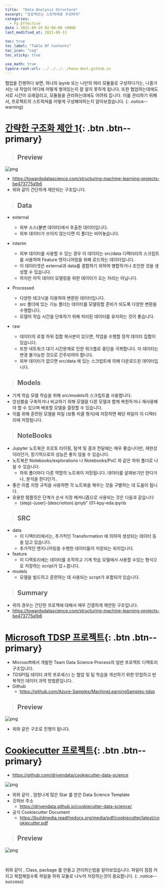 ```yaml
---
title:  "Data Analysis Structure"
excerpt: "프로젝트는 스트럭쳐로 구성하자"
categories:
  - Py_Effective
date : 2021-09-19 02:00:00 +0900
last_modified_at: 2021-09-13 

toc: true
toc_label: "Table Of Contents"
toc_icon: "cog"
toc_sticky: true

use_math: true
typora-root-url: ../../../../hana-dool.github.io
---
```


 협업을 진행하다 보면, 하나의 ipynb 또는 나만의 여러 모듈들로 구성하다가는, 나중가서는 내 작업이 어디에 어떻게 쌓여있는지 잘 알지 못하게 됩니다. 또한 협업하는데에도 서로 시간이 오래걸리고, 모듈들을 관리하는데에도 어려워 집니다. 이를 관리하기 위해서, 프로젝트의 스트럭쳐를 어떻게 구성해야하는지 알아보겠습니다.
{: .notice--warning}

# [간략한 구조화 제안 1](#link){: .btn .btn--primary} 

> ## Preview

![png](/assets/images/Python/31_1.png)

- https://towardsdatascience.com/structuring-machine-learning-projects-be473775a1b6 
- 위와 같이 간단하게 제안되는 구조입니다. 

> ## Data

- external
  - 외부 소스(불변 데이터)에서 추출한 데이터입니다. 
  - 외부 데이터가 쓰이지 않는다면 이 폴더는 비어놓습니다.
- interim
  - 외부 데이터를 사용할 수 있는 경우 이 데이터는 src/data 디렉터리의 스크립트를 사용하여 Feature 엔지니어링을 위해 로드하는 데이터입니다. 
  - 이 데이터셋은 external과 data를 결합하기 위하여 병합하거나 조인한 것을 생성할 수 있습니다. 
  - 하지만 아직 데이터 모델링을 위한 데이터가 오는 자리는 아닙니다.

- Processed
  - 다양한 테크닉을 이용하여 변환된 데이터입니다. 
  - src 폴더에 있는 기능 폴더는 데이터를 모델링할 준비가 되도록 다양한 변환을 수행합니다. 
  - 모델의 학습 시간을 단축하기 위해 처리된 데이터를 유지하는 것이 좋습니다.
- raw
  - 데이터의 로컬 하위 집합 복사본이 있으면, 작업을 수행할 정적 데이터 집합이 있습니다. 
  - 또한 네트워크 대기 시간문제로 인한 워크플로 중단을 극복합니다. 이 데이터는 변경 불가능한 것으로 간주되어야 합니다. 
  - 외부 데이터가 없으면 src/data 에 있는 스크립트에 의해 다운로드된 데이터입니다.

> ## Models

- 기계 학습 모델 학습을 위해 src/models의 스크립트를 사용합니다. 
- 앙상블을 구축하거나 비교하기 위해 모델을 다른 모델과 함께 복원하거나 재사용해야 할 수 있으며 배포할 모델을 결정할 수 있습니다.
- 이를 위해 훈련된 모델을 파일 (보통 피클 형식)에 저장하면 해당 파일이 이 디렉터리에 저장됩니다.

> ## NoteBooks

- Jupyter 노트북은 프로토 타이핑, 탐색 및 결과 전달에는 매우 좋습니다만, 재현성이라던가, 장기적으로의 성능은 좋지 않을 수 있습니다.
- 노트북은 Notebooks/explorations 나 Notebooks/PoC 와 같은 하위 폴더로 나뉠 수 있습니다. 
  - 하위 폴더마다 다른 역할의 노트북이 저장됩니다. 데이터를 살펴보기만 한다거나, 분석을 한다던가..
- 좋은 이름 지정 규칙을 사용하면 각 노트북을 채우는 것을 구별하는 데 도움이 됩니다. 
- 유용한 템플릿은 단계가 순서 지정 메커니즘으로 사용되는 것은 다음과 같습니다
  - (step)-(user)-(descriotion).ipnyb" (01-kpy-eda.ipynb

> ## SRC

- data
  - 이 디렉터리에서는, 추가적인 Transformation 에 의하여 생성되는 데이터 등을 담고 있습니다.
  - 추가적인 엔지니어링을 수행한 데이터들이 저장되는 위치입니다.
- feature
  - 이 디렉토리에는 데이터를 조작하고 기계 학습 모델에서 사용할 수있는 형식으로 저장하는 script가 있ㅅ븝니다.
- models
  - 모델을 빌드하고 훈련하는 데 사용되는 script가 포함되어 있습니다.

> ## Summary

- 위의 경우는 간단한 프로젝에 대해서 매우 간결하게 제안된 구조입니다.
- https://towardsdatascience.com/structuring-machine-learning-projects-be473775a1b6



# [Microsoft TDSP 프로젝트](#link){: .btn .btn--primary} 

- Microsoft에서 개발한 Team Data Science Process의 일반 프로젝트 디렉토리 구조입니다. 
- TDSP(팀 데이터 과학 프로세스) 는 협업 및 팀 학습을 개선하기 위한 민첩하고 반복적인 데이터 과학 방법론입니다.
- Github
  - https://github.com/Azure-Samples/MachineLearningSamples-tdsp

> ## Preview

![png](/assets/images/Python/31_4.png)

- 위와 같은 구조로 진행이 됩니다.

# [Cookiecutter 프로젝트](#link){: .btn .btn--primary} 

- https://github.com/drivendata/cookiecutter-data-science 

![png](/assets/images/Python/31_3.png)

- 위와 같이 , 엄청나게 많은 Star 를 받은 Data Science Template
- 깃허브 주소
  - https://drivendata.github.io/cookiecutter-data-science/
- 공식 Cookiecutter Document 
  - https://buildmedia.readthedocs.org/media/pdf/cookiecutter/latest/cookiecutter.pdf

> ## Preview

![png](/assets/images/Python/31_2.png)

<br>

 위와 같이 , Class, package 를 만들고 관리하는법을 알아보았습니다. 파일이 점점 커지고 복잡해질수록 파일을 하위 모듈로 나누어 저장하는것이 중요합니다. 
{: .notice--success}











